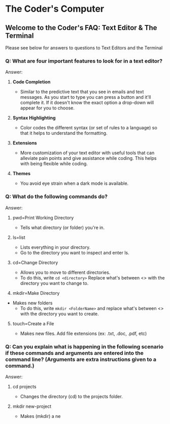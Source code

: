# The Coder's Computer 

## Welcome to the Coder's FAQ: Text Editor & The Terminal

Please see below for answers to questions to Text Editors and the Terminal

### Q: What are four important features to look for in a text editor?

Answer:

1. **Code Completion**

    - Similar to the predictive text that you see in emails and text messages. As you start to type you can press a button
    and it'll complete it. If it doesn't know the exact option a drop-down will appear for you to choose.

2. **Syntax Highlighting**

    - Color codes the different syntax (or set of rules to a language) so that it helps to understand the formatting.

3. **Extensions**

    - More customization of your text editor with useful tools that can alleviate pain points and give assistance while coding.
    This helps with being flexible while coding.

4. **Themes**

    - You avoid eye strain when a dark mode is available.

### Q: What do the following commands do?

Answer:

1. pwd=Print Working Directory

    - Tells what directory (or folder) you're in.

2. ls=list

    - Lists everything in your directory.
    - Go to the directory you want to inspect and enter ls.

3. cd=Change Directory

    - Allows you to move to different directories.
    - To do this, write `cd <directory>` Replace what's between <> with the directory you want to change to.

4. mkdir=Make Directory
- Makes new folders
    - To do this, write `mkdir <FolderName>` and replace what's between <> with the directory you want to create.

5. touch=Create a File

    - Makes new files. Add file extensions (ex: .txt, .doc, .pdf, etc)

### Q: Can you explain what is happening in the following scenario if these commands and arguments are entered into the command line? (Arguments are extra instructions given to a command.)

Answer:

1. cd projects

    - Changes the directory (cd) to the projects folder.

2. mkdir new-project

    - Makes (mkdir) a ne
